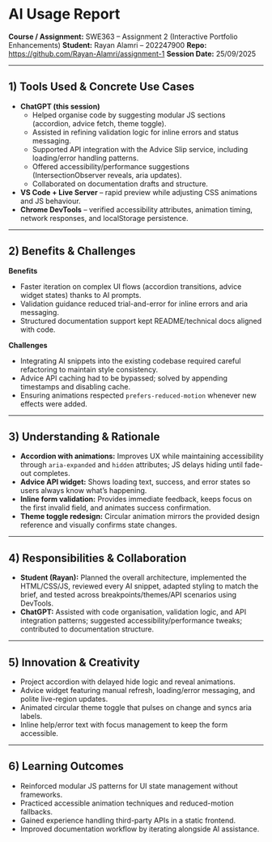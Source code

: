 ﻿# AI Usage Report

**Course / Assignment:** SWE363 – Assignment 2 (Interactive Portfolio Enhancements)
**Student:** Rayan Alamri – 202247900
**Repo:** https://github.com/Rayan-Alamri/assignment-1
**Session Date:** 25/09/2025

---

## 1) Tools Used & Concrete Use Cases
- **ChatGPT (this session)**
  - Helped organise code by suggesting modular JS sections (accordion, advice fetch, theme toggle).
  - Assisted in refining validation logic for inline errors and status messaging.
  - Supported API integration with the Advice Slip service, including loading/error handling patterns.
  - Offered accessibility/performance suggestions (IntersectionObserver reveals, aria updates).
  - Collaborated on documentation drafts and structure.
- **VS Code + Live Server** – rapid preview while adjusting CSS animations and JS behaviour.
- **Chrome DevTools** – verified accessibility attributes, animation timing, network responses, and localStorage persistence.

---

## 2) Benefits & Challenges
**Benefits**
- Faster iteration on complex UI flows (accordion transitions, advice widget states) thanks to AI prompts.
- Validation guidance reduced trial-and-error for inline errors and aria messaging.
- Structured documentation support kept README/technical docs aligned with code.

**Challenges**
- Integrating AI snippets into the existing codebase required careful refactoring to maintain style consistency.
- Advice API caching had to be bypassed; solved by appending timestamps and disabling cache.
- Ensuring animations respected `prefers-reduced-motion` whenever new effects were added.

---

## 3) Understanding & Rationale
- **Accordion with animations:** Improves UX while maintaining accessibility through `aria-expanded` and `hidden` attributes; JS delays hiding until fade-out completes.
- **Advice API widget:** Shows loading text, success, and error states so users always know what’s happening.
- **Inline form validation:** Provides immediate feedback, keeps focus on the first invalid field, and animates success confirmation.
- **Theme toggle redesign:** Circular animation mirrors the provided design reference and visually confirms state changes.

---

## 4) Responsibilities & Collaboration
- **Student (Rayan):** Planned the overall architecture, implemented the HTML/CSS/JS, reviewed every AI snippet, adapted styling to match the brief, and tested across breakpoints/themes/API scenarios using DevTools.
- **ChatGPT:** Assisted with code organisation, validation logic, and API integration patterns; suggested accessibility/performance tweaks; contributed to documentation structure.

---

## 5) Innovation & Creativity
- Project accordion with delayed hide logic and reveal animations.
- Advice widget featuring manual refresh, loading/error messaging, and polite live-region updates.
- Animated circular theme toggle that pulses on change and syncs aria labels.
- Inline help/error text with focus management to keep the form accessible.

---

## 6) Learning Outcomes
- Reinforced modular JS patterns for UI state management without frameworks.
- Practiced accessible animation techniques and reduced-motion fallbacks.
- Gained experience handling third-party APIs in a static frontend.
- Improved documentation workflow by iterating alongside AI assistance.
